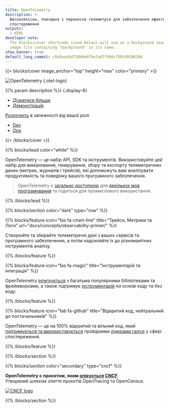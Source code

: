 ```yaml
---
title: OpenTelemetry
description: >-
  Високоякісна, повсюдна і переносна телеметрія для забезпечення ефективного
  спостереження
outputs:
  - HTML
developer_note:
  The blocks/cover shortcode (used below) will use as a background image any
  image file containing "background" in its name.
show_banner: true
default_lang_commit: c0a5eea5d720b0e075efa87f99dcf58c89106268
---
```


<div class="d-none"><a rel="me" href="https://fosstodon.org/@opentelemetry"></a></div>

{{< blocks/cover image_anchor="top" height="max" color="primary" >}}

<!-- prettier-ignore -->
![OpenTelemetry](/img/logos/opentelemetry-horizontal-color.svg)
{.otel-logo}

<!-- prettier-ignore -->
{{% param description %}}
{.display-6}

<div class="l-primary-buttons mt-5">

- [Дізнатися більше](docs/what-is-opentelemetry/)
- [Демонстрація](docs/demo/)

</div>

<div class="h3 mt-4">
<a class="text-secondary" href="docs/getting-started/">Розпочніть</a> в залежності від вашої ролі
</div>
<div class="l-get-started-buttons">

- [Dev](docs/getting-started/dev/)
- [Ops](docs/getting-started/ops/)

</div>
{{< /blocks/cover >}}

{{% blocks/lead color="white" %}}

OpenTelemetry — це набір API, SDK та інструментів. Використовуйте цей набір для
вимірювання, генерування, збору та експорту телеметричних даних (метрик,
журналів і трейсів), які допоможуть вам аналізувати продуктивність та поведінку
вашого програмного забезпечення.

> OpenTelemetry є [загально доступною](/status/) для
> [декількох мов програмування](docs/languages/) та годиться для промислового
> використання.

{{% /blocks/lead %}}

{{% blocks/section color="dark" type="row" %}}

{{% blocks/feature icon="fas fa-chart-line" title="Трейси, Метрики та Логи" url="docs/concepts/observability-primer/" %}}

Створюйте та збирайте телеметричні дані з ваших сервісів та програмного
забезпечення, а потім надсилайте їх до різноманітних інструментів аналізу.

{{% /blocks/feature %}}

{{% blocks/feature icon="fas fa-magic" title="Інструментарій та інтеграція" %}}

OpenTelemetry [інтегрується][integrates] з багатьма популярними бібліотеками та
фреймворками, а також підтримує [інструментарій][instrumentation] _на основі
коду та без коду_.

[instrumentation]: /docs/concepts/instrumentation/
[integrates]: /ecosystem/integrations/

{{% /blocks/feature %}}

{{% blocks/feature icon="fab fa-github" title="Відкритий код, нейтральний до постачальників" %}}

OpenTelemetry — це на 100% відкритий та вільний код, який [підтримується та
використовується][adopted] провідними [лідерами галузі][industry leaders] у
сфері спостереження.

[adopted]: /ecosystem/adopters/
[industry leaders]: /ecosystem/vendors/

{{% /blocks/feature %}}

{{% /blocks/section %}}

{{% blocks/section color="secondary" type="cncf" %}}

**OpenTelemetry є проєктом, яким [опікується][incubating] [CNCF][]**.<br>
Утворений шляхом злиття проєктів OpenTracing та OpenCensus.

[![CNCF logo][]][cncf]

[cncf]: https://cncf.io
[cncf logo]: /img/logos/cncf-white.svg
[incubating]: https://www.cncf.io/projects/

{{% /blocks/section %}}
